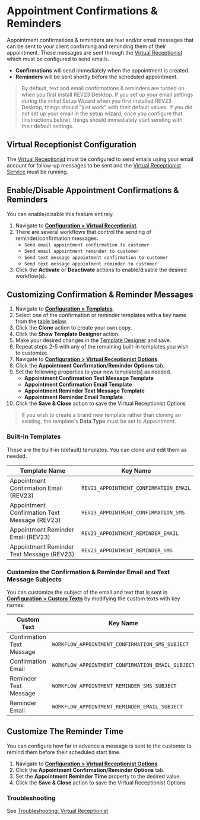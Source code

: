 # Appointment Confirmations & Reminders

Appointment confirmations & reminders are text and/or email messages that can be sent to your client confirming and reminding them of their appointment. These messages are sent through the [Virtual Receptionist](virtual-receptionist.md) which must be configured to send emails.

+ **Confirmations** will send immediately when the appointment is created.
+ **Reminders** will be sent shortly before the scheduled appointment.

> By default, text and email confirmations & reminders are turned on when you first install REV23 Desktop. If you set up your email settings during the initial Setup Wizard when you first installed REV23 Desktop, things should "just work" with their default values. If you did not set up your email in the setup wizard, once you configure that (instructions below), things should immediately start sending with their default settings.

## Virtual Receptionist Configuration
The [Virtual Receptionist](virtual-receptionist.md) must be configured to send emails using your email account for follow-up messages to be sent and the [Virtual Receptionist Service](../server-concepts/virtual-receptionist-service.md) must be running.

## Enable/Disable Appointment Confirmations & Reminders
You can enable/disable this feature entirely.

1. Navigate to [**Configuration > Virtual Receptionist**](../configuration/virtual-receptionist.md).
2. There are several workflows that control the sending of reminder/confirmation messages:
    + `Send email appointment confirmation to customer`
    + `Send email appointment reminder to customer`
    + `Send text message appointment confirmation to customer`
    + `Send text message appointment reminder to customer`
3. Click the **Activate** or **Deactivate** actions to enable/disable the desired workflow(s).

## Customizing Confirmation & Reminder Messages

1. Navigate to [**Configuration > Templates**](../configuration/templates.md).
2. Select one of the confirmation or reminder templates with a key name from the [table below](#built-in-templates).
3. Click the **Clone** action to create your own copy.
4. Click the **Show Template Designer** action.
5. Make your desired changes in the [Template Designer](template-designer.md) and save.
6. Repeat steps 2-5 with any of the remaining built-in templates you wish to customize.
7. Navigate to [**Configuration > Virtual Receptionist Options**](../configuration/virtual-receptionist-options.md).
8. Click the **Appointment Confirmation/Reminder Options** tab.
9. Set the following properties to your new template(s) as needed.
    + **Appointment Confirmation Text Message Template**
    + **Appointment Confirmation Email Template**
    + **Appointment Reminder Text Message Template**
    + **Appointment Reminder Email Template**
10. Click the **Save & Close** action to save the Virtual Receptionist Options

> If you wish to create a brand new template rather than cloning an existing, the template's **Data Type** must be set to *Appointment*.

### Built-in Templates

These are the built-in (default) templates. You can clone and edit them as needed.

| Template Name | Key Name |
| --- | --- |
| Appointment Confirmation Email (REV23) | `REV23_APPOINTMENT_CONFIRMATION_EMAIL` |
| Appointment Confirmation Text Message (REV23) | `REV23_APPOINTMENT_CONFIRMATION_SMS` |
| Appointment Reminder Email (REV23) | `REV23_APPOINTMENT_REMINDER_EMAIL` |
| Appointment Reminder Text Message (REV23) | `REV23_APPOINTMENT_REMINDER_SMS` |

### Customize the Confirmation & Reminder Email and Text Message Subjects

You can customize the subject of the email and text that is sent in [**Configuration > Custom Texts**](../configuration/custom-texts.md) by modifying the custom texts with key names: 

| Custom Text | Key Name |
| --- | --- |
| Confirmation Text Message | `WORKFLOW_APPOINTMENT_CONFIRMATION_SMS_SUBJECT` |
| Confirmation Email | `WORKFLOW_APPOINTMENT_CONFIRMATION_EMAIL_SUBJECT` |
| Reminder Text Message | `WORKFLOW_APPOINTMENT_REMINDER_SMS_SUBJECT` |
| Reminder Email | `WORKFLOW_APPOINTMENT_REMINDER_EMAIL_SUBJECT`


## Customize The Reminder Time
You can configure how far in advance a message is sent to the customer to remind them before their scheduled start time.

1. Navigate to [**Configuration > Virtual Receptionist Options**](../configuration/virtual-receptionist-options.md).
2. Click the **Appointment Confirmation/Reminder Options** tab.
3. Set the **Appointment Reminder Time** property to the desired value.
4. Click the **Save & Close** action to save the Virtual Receptionist Options

### Troubleshooting
See [Troubleshooting: Virtual Receptionist](../troubleshooting/virtual-receptionist.md)
